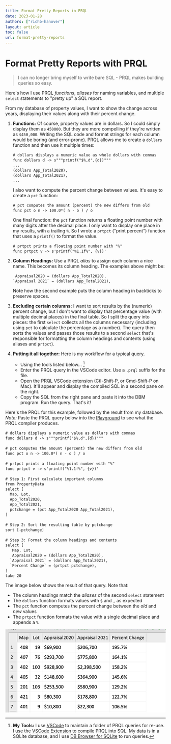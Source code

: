 ```yaml
---
title: Format Pretty Reports in PRQL
date: 2023-01-28
authors: ["richb-hanover"]
layout: article
toc: false
url: format-pretty-reports
---
```


# Format Pretty Reports with PRQL

> I can no longer bring myself to write bare SQL - PRQL makes building queries
> so easy.

Here's how I use PRQL _functions_, _aliases_ for naming variables, and multiple
`select` statements to "pretty up" a SQL report.

From my database of property values, I want to show the change across years,
displaying their values along with their percent change.

1. **Functions:** Of course, property values are in dollars. So I could simply
   display them as `450000`. But they are more compelling if they're written as
   `$450,000`. Writing the SQL code and format strings for each column would be
   boring (and error-prone). PRQL allows me to create a `dollars` function and
   then use it multiple times:

   ```prql
   # dollars displays a numeric value as whole dollars with commas
   func dollars d -> s"""printf("$%,d",{d})"""
   ...
   (dollars App_Total2020),
   (dollars App_Total2021),
   ...
   ```

   I also want to compute the percent change between values. It's easy to create
   a `pct` function:

   ```prql
   # pct computes the amount (percent) the new differs from old
   func pct o n -> 100.0*( n - o ) / o
   ```

   One final function: the `pct` function returns a floating point number with
   many digits after the decimal place. I only want to display one place in my
   results, with a trailing `%`. So I wrote a `prtpct` ("print percent")
   function that uses a `printf()` to format the value.

   ```prql
   # prtpct prints a floating point number with "%"
   func prtpct v -> s'printf("%1.1f%", {v})'
   ```

2. **Column Headings:** Use a PRQL _alias_ to assign each column a nice name.
   This becomes its column heading. The examples above might be:

   ```prql
    Appraisal2020 = (dollars App_Total2020),
   `Appraisal 2021` = (dollars App_Total2021),
   ```

   Note how the second example puts the column heading in backticks to preserve
   spaces.

3. **Excluding certain columns:** I want to sort results by the (numeric)
   percent change, but I don't want to display that percentage value (with
   multiple decimal places) in the final table. So I split the query into
   pieces: the first `select` collects all the columns necessary (including
   using `pct` to calculate the percentage as a number). The query then sorts
   the values and passes those results to a second `select` that's responsible
   for formatting the column headings and contents (using aliases and `prtpct`).

4. **Putting it all together:** Here is my workflow for a typical query.

   - Using the tools listed below... [^1]
   - Enter the PRQL query in the VSCode editor. Use a `.prql` suffix for the
     file.
   - Open the PRQL VSCode extension (Ctl-Shift-P, or Cmd-Shift-P on Mac). It'll
     appear and display the compiled SQL in a second pane on the right.
   - Copy the SQL from the right pane and paste it into the DBM program. Run the
     query. That's it!

Here's the PRQL for this example, followed by the result from my database.
_Note:_ Paste the PRQL query below into the
[Playground](https://prql-lang.org/playground/) to see what the PRQL compiler
produces.

```prql
# dollars displays a numeric value as dollars with commas
func dollars d -> s"""printf("$%,d",{d})"""

# pct computes the amount (percent) the new differs from old
func pct o n -> 100.0*( n - o ) / o

# prtpct prints a floating point number with "%"
func prtpct v -> s'printf("%1.1f%", {v})'

# Step 1: First calculate important columns
from PropertyData
select [
  Map, Lot,
  App_Total2020,
  App_Total2021,
  pctchange = (pct App_Total2020 App_Total2021),
]

# Step 2: Sort the resulting table by pctchange
sort [-pctchange]

# Step 3: Format the column headings and contents
select [
   Map, Lot,
   Appraisal2020 = (dollars App_Total2020),
  `Appraisal 2021` = (dollars App_Total2021),
  `Percent Change` = (prtpct pctchange),
]
take 20
```

The image below shows the result of that query. Note that:

- The column headings match the _aliases_ of the second `select` statement
- The `dollars` function formats values with `$` and `,` as expected
- The `pct` function computes the percent change between the _old_ and _new_
  values
- The `prtpct` function formats the value with a single decimal place and
  appends a `%`

![First rows](../../static/img/Formatted_SQLite_Query.png)

[^1]:
    **My Tools:** I use [VSCode](https://code.visualstudio.com/) to maintain a
    folder of PRQL queries for re-use. I use the
    [VSCode Extension](https://marketplace.visualstudio.com/items?itemName=PRQL-lang.prql-vscode)
    to compile PRQL into SQL. My data is in a SQLite database, and I use
    [DB Browser for SQLite](https://sqlitebrowser.org/) to run queries.
